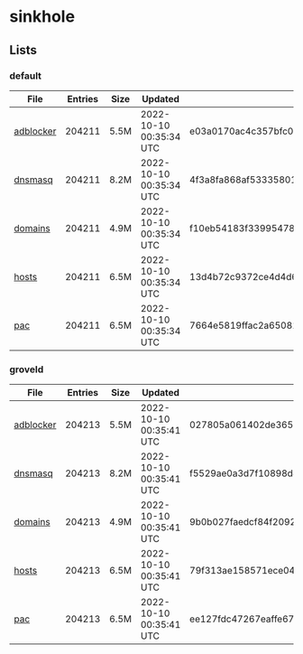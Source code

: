 # sinkhole

## Lists

### default

|File|Entries|Size|Updated|Hash|
|-|-|-|-|-|
|[adblocker](https://raw.githubusercontent.com/groveld/sinkhole/lists/default/adblocker.txt)|204211|5.5M|2022-10-10 00:35:34 UTC|e03a0170ac4c357bfc09257c9f4b1c7c6ae7b607db48b0e95a2081a59b50f552|
|[dnsmasq](https://raw.githubusercontent.com/groveld/sinkhole/lists/default/dnsmasq.txt)|204211|8.2M|2022-10-10 00:35:34 UTC|4f3a8fa868af53335801767262fad4b2593a0e8eb439bf7afbac4866c5237e51|
|[domains](https://raw.githubusercontent.com/groveld/sinkhole/lists/default/domains.txt)|204211|4.9M|2022-10-10 00:35:34 UTC|f10eb54183f33995478b851aaab81a961e670efa6d9c077a18e18f05f659cb52|
|[hosts](https://raw.githubusercontent.com/groveld/sinkhole/lists/default/hosts.txt)|204211|6.5M|2022-10-10 00:35:34 UTC|13d4b72c9372ce4d4d6555c046733b4baf2ef43295f98ad6797f91eb4188f228|
|[pac](https://raw.githubusercontent.com/groveld/sinkhole/lists/default/pac.txt)|204211|6.5M|2022-10-10 00:35:34 UTC|7664e5819ffac2a650813c6250328507026ea2367df7e6e47486e7cb60b0cab6|

### groveld

|File|Entries|Size|Updated|Hash|
|-|-|-|-|-|
|[adblocker](https://raw.githubusercontent.com/groveld/sinkhole/lists/groveld/adblocker.txt)|204213|5.5M|2022-10-10 00:35:41 UTC|027805a061402de3652695d37c76ed7a1aee0fc7e499462b3f2de022d763d685|
|[dnsmasq](https://raw.githubusercontent.com/groveld/sinkhole/lists/groveld/dnsmasq.txt)|204213|8.2M|2022-10-10 00:35:41 UTC|f5529ae0a3d7f10898d4a0029c14f6923511a743f887adb2f7054ca56b17dec8|
|[domains](https://raw.githubusercontent.com/groveld/sinkhole/lists/groveld/domains.txt)|204213|4.9M|2022-10-10 00:35:41 UTC|9b0b027faedcf84f2092fd35fb20702624ef7dfde7f9835c4b894fdc0eb8d8d0|
|[hosts](https://raw.githubusercontent.com/groveld/sinkhole/lists/groveld/hosts.txt)|204213|6.5M|2022-10-10 00:35:41 UTC|79f313ae158571ece042e1674f51b6e50f4c9f074de4965c79158f044996ec57|
|[pac](https://raw.githubusercontent.com/groveld/sinkhole/lists/groveld/pac.txt)|204213|6.5M|2022-10-10 00:35:41 UTC|ee127fdc47267eaffe67e94de14d68745658942210fad17a21a9324ba9eb3a5b|
